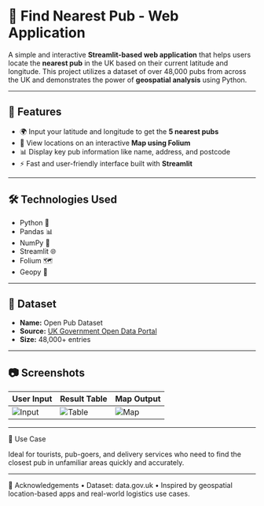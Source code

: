 # 🍻 Find Nearest Pub - Web Application

A simple and interactive **Streamlit-based web application** that helps users locate the **nearest pub** in the UK based on their current latitude and longitude. This project utilizes a dataset of over 48,000 pubs from across the UK and demonstrates the power of **geospatial analysis** using Python.

---

## 🚀 Features

- 🌍 Input your latitude and longitude to get the **5 nearest pubs**
- 📍 View locations on an interactive **Map using Folium**
- 📊 Display key pub information like name, address, and postcode
- ⚡️ Fast and user-friendly interface built with **Streamlit**

---

## 🛠️ Technologies Used

- Python 🐍
- Pandas 📊
- NumPy 🔢
- Streamlit 🌐
- Folium 🗺️
- Geopy 📍

---

## 📂 Dataset

- **Name:** Open Pub Dataset
- **Source:** [UK Government Open Data Portal](https://data.gov.uk/dataset/open-pub)
- **Size:** 48,000+ entries

---

## 📷 Screenshots

| User Input | Result Table | Map Output |
|------------|--------------|------------|
| ![Input](screenshots/input.png) | ![Table](screenshots/table.png) | ![Map](screenshots/map.png) |

---

📌 Use Case

Ideal for tourists, pub-goers, and delivery services who need to find the closest pub in unfamiliar areas quickly and accurately.

---

🙌 Acknowledgements
	•	Dataset: data.gov.uk
	•	Inspired by geospatial location-based apps and real-world logistics use cases.
